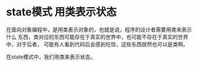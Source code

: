 # state模式 用类表示状态

在面向对象编程中，是用类表示对象的，也就是说，程序的设计者需要用类来表示什么
东西，类对应的东西可能存在于真实的世界中，也可能不存在于真实的世界中，对于后者，
可能有人看到代码后会感到吃惊，这些东西居然也可以是类啊。

在state模式中，我们用类来表示状态。


